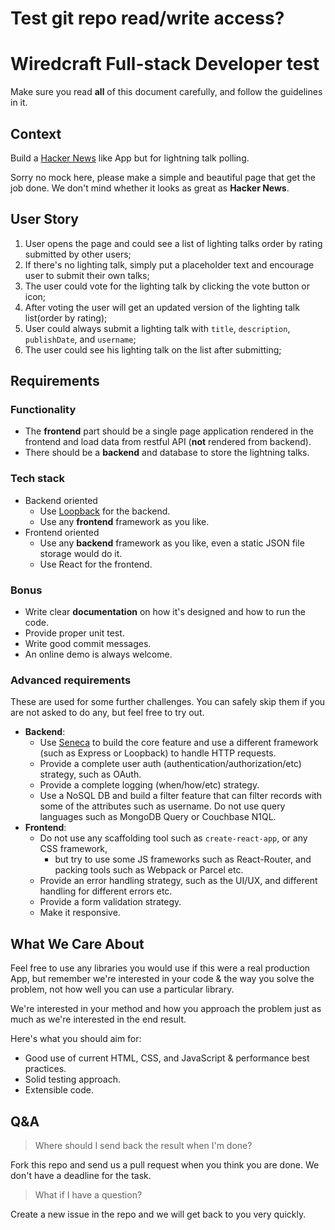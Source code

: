 # Test git repo read/write access?

# Wiredcraft Full-stack Developer test

Make sure you read **all** of this document carefully, and follow the guidelines in it.

## Context

Build a [Hacker News](https://news.ycombinator.com/) like App but for lightning talk polling.

Sorry no mock here, please make a simple and beautiful page that get the job done. We don't mind whether it looks as great as **Hacker News**.

## User Story

1. User opens the page and could see a list of lighting talks order by rating submitted by other users;
2. If there's no lighting talk, simply put a placeholder text and encourage user to submit their own talks;
3. The user could vote for the lighting talk by clicking the vote button or icon;
4. After voting the user will get an updated version of the lighting talk list(order by rating);
5. User could always submit a lighting talk with `title`, `description`, `publishDate`, and `username`;
6. The user could see his lighting talk on the list after submitting; 

## Requirements

### Functionality

- The **frontend** part should be a single page application rendered in the frontend and load data from restful API (**not** rendered from backend).
- There should be a **backend** and database to store the lightning talks.

### Tech stack

- Backend oriented
    - Use [Loopback](http://loopback.io/) for the backend.
    - Use any **frontend** framework as you like.
- Frontend oriented
    - Use any **backend** framework as you like, even a static JSON file storage would do it.
    - Use React for the frontend.

### Bonus

- Write clear **documentation** on how it's designed and how to run the code.
- Provide proper unit test.
- Write good commit messages.
- An online demo is always welcome.

### Advanced requirements

These are used for some further challenges. You can safely skip them if you are not asked to do any, but feel free to try out.

- **Backend**:
    - Use [Seneca](http://senecajs.org/) to build the core feature and use a different framework (such as Express or Loopback) to handle HTTP requests.
    - Provide a complete user auth (authentication/authorization/etc) strategy, such as OAuth.
    - Provide a complete logging (when/how/etc) strategy.
    - Use a NoSQL DB and build a filter feature that can filter records with some of the attributes such as username. Do not use query languages such as MongoDB Query or Couchbase N1QL.
- **Frontend**:
    - Do not use any scaffolding tool such as `create-react-app`, or any CSS framework, 
        - but try to use some JS frameworks such as React-Router, and packing tools such as Webpack or Parcel etc.
    - Provide an error handling strategy, such as the UI/UX, and different handling for different errors etc.
    - Provide a form validation strategy.
    - Make it responsive.

## What We Care About

Feel free to use any libraries you would use if this were a real production App, but remember we're interested in your code & the way you solve the problem, not how well you can use a particular library.

We're interested in your method and how you approach the problem just as much as we're interested in the end result.

Here's what you should aim for:

- Good use of current HTML, CSS, and JavaScript & performance best practices.
- Solid testing approach.
- Extensible code.

## Q&A

> Where should I send back the result when I'm done?

Fork this repo and send us a pull request when you think you are done. We don't have a deadline for the task.

> What if I have a question?

Create a new issue in the repo and we will get back to you very quickly.
